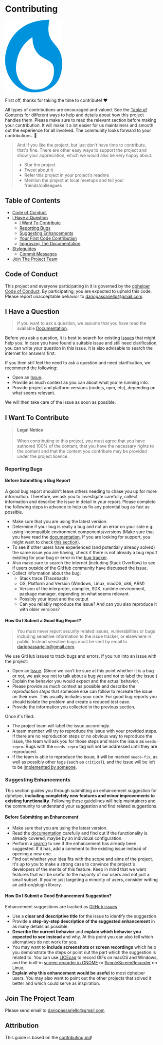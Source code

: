 # Contributing

![dphelper](https://raw.githubusercontent.com/passariello/container/05dc9ccd34096f123f36a4102177695dcb8040bb/dphelper/assets/logos/logo.svg)

First off, thanks for taking the time to contribute! ❤️

All types of contributions are encouraged and valued. See the [Table of Contents](contributing.md#table-of-contents) for different ways to help and details about how this project handles them. Please make sure to read the relevant section before making your contribution. It will make it a lot easier for us maintainers and smooth out the experience for all involved. The community looks forward to your contributions. 🎉

> And if you like the project, but just don't have time to contribute, that's fine. There are other easy ways to support the project and show your appreciation, which we would also be very happy about:
>
> * Star the project
> * Tweet about it
> * Refer this project in your project's readme
> * Mention the project at local meetups and tell your friends/colleagues

## Table of Contents

* [Code of Conduct](contributing.md#code-of-conduct)
* [I Have a Question](contributing.md#i-have-a-question)
  * [I Want To Contribute](contributing.md#i-want-to-contribute)
  * [Reporting Bugs](contributing.md#reporting-bugs)
  * [Suggesting Enhancements](contributing.md#suggesting-enhancements)
  * [Your First Code Contribution](contributing.md#your-first-code-contribution)
  * [Improving The Documentation](contributing.md#improving-the-documentation)
* [Styleguides](contributing.md#styleguides)
  * [Commit Messages](contributing.md#commit-messages)
* [Join The Project Team](contributing.md#join-the-project-team)

## Code of Conduct

This project and everyone participating in it is governed by the [dphelper Code of Conduct](https://github.com/passariello/dphelper/blob/CODE_OF_CONDUCT.md). By participating, you are expected to uphold this code. Please report unacceptable behavior to [dariopassariello@gmail.com](mailto:dariopassariello@gmail.com).

## I Have a Question

> If you want to ask a question, we assume that you have read the available [Documentation](https://passariello.github.io/dphelper/).

Before you ask a question, it is best to search for existing [Issues](https://github.com/passariello/dphelper/issues) that might help you. In case you have found a suitable issue and still need clarification, you can write your question in this issue. It is also advisable to search the internet for answers first.

If you then still feel the need to ask a question and need clarification, we recommend the following:

* Open an [Issue](https://github.com/passariello/dphelper/issues/new).
* Provide as much context as you can about what you're running into.
* Provide project and platform versions (nodejs, npm, etc), depending on what seems relevant.

We will then take care of the issue as soon as possible.

## I Want To Contribute

> #### Legal Notice
>
> When contributing to this project, you must agree that you have authored 100% of the content, that you have the necessary rights to the content and that the content you contribute may be provided under the project licence.

### Reporting Bugs

#### Before Submitting a Bug Report

A good bug report shouldn't leave others needing to chase you up for more information. Therefore, we ask you to investigate carefully, collect information and describe the issue in detail in your report. Please complete the following steps in advance to help us fix any potential bug as fast as possible.

* Make sure that you are using the latest version.
* Determine if your bug is really a bug and not an error on your side e.g. using incompatible environment components/versions (Make sure that you have read the [documentation](https://passariello.github.io/dphelper/). If you are looking for support, you might want to check [this section](contributing.md#i-have-a-question)).
* To see if other users have experienced (and potentially already solved) the same issue you are having, check if there is not already a bug report existing for your bug or error in the [bug tracker](https://github.com/passariello/dphelper/issues?q=label%3Abug).
* Also make sure to search the internet (including Stack Overflow) to see if users outside of the GitHub community have discussed the issue.
* Collect information about the bug:
  * Stack trace (Traceback)
  * OS, Platform and Version (Windows, Linux, macOS, x86, ARM)
  * Version of the interpreter, compiler, SDK, runtime environment, package manager, depending on what seems relevant.
  * Possibly your input and the output
  * Can you reliably reproduce the issue? And can you also reproduce it with older versions?

#### How Do I Submit a Good Bug Report?

> You must never report security related issues, vulnerabilities or bugs including sensitive information to the issue tracker, or elsewhere in public. Instead sensitive bugs must be sent by email to [dariopassariello@gmail.com](mailto:dariopassariello@gmail.com).

We use GitHub issues to track bugs and errors. If you run into an issue with the project:

* Open an [Issue](https://github.com/passariello/dphelper/issues/new). (Since we can't be sure at this point whether it is a bug or not, we ask you not to talk about a bug yet and not to label the issue.)
* Explain the behavior you would expect and the actual behavior.
* Please provide as much context as possible and describe the _reproduction steps_ that someone else can follow to recreate the issue on their own. This usually includes your code. For good bug reports you should isolate the problem and create a reduced test case.
* Provide the information you collected in the previous section.

Once it's filed:

* The project team will label the issue accordingly.
* A team member will try to reproduce the issue with your provided steps. If there are no reproduction steps or no obvious way to reproduce the issue, the team will ask you for those steps and mark the issue as `needs-repro`. Bugs with the `needs-repro` tag will not be addressed until they are reproduced.
* If the team is able to reproduce the issue, it will be marked `needs-fix`, as well as possibly other tags (such as `critical`), and the issue will be left to be [implemented by someone](contributing.md#your-first-code-contribution).

### Suggesting Enhancements

This section guides you through submitting an enhancement suggestion for dphelper, **including completely new features and minor improvements to existing functionality**. Following these guidelines will help maintainers and the community to understand your suggestion and find related suggestions.

#### Before Submitting an Enhancement

* Make sure that you are using the latest version.
* Read the [documentation](https://passariello.github.io/dphelper/) carefully and find out if the functionality is already covered, maybe by an individual configuration.
* Perform a [search](https://github.com/passariello/dphelper/issues) to see if the enhancement has already been suggested. If it has, add a comment to the existing issue instead of opening a new one.
* Find out whether your idea fits with the scope and aims of the project. It's up to you to make a strong case to convince the project's developers of the merits of this feature. Keep in mind that we want features that will be useful to the majority of our users and not just a small subset. If you're just targeting a minority of users, consider writing an add-on/plugin library.

#### How Do I Submit a Good Enhancement Suggestion?

Enhancement suggestions are tracked as [GitHub issues](https://github.com/passariello/dphelper/issues).

* Use a **clear and descriptive title** for the issue to identify the suggestion.
* Provide a **step-by-step description of the suggested enhancement** in as many details as possible.
* **Describe the current behavior** and **explain which behavior you expected to see instead** and why. At this point you can also tell which alternatives do not work for you.
* You may want to **include screenshots or screen recordings** which help you demonstrate the steps or point out the part which the suggestion is related to. You can use [LICEcap](https://www.cockos.com/licecap/) to record GIFs on macOS and Windows, and the built-in [screen recorder in GNOME](https://help.gnome.org/users/gnome-help/stable/screen-shot-record.html.en) or [SimpleScreenRecorder](https://github.com/MaartenBaert/ssr) on Linux.
* **Explain why this enhancement would be useful** to most dphelper users. You may also want to point out the other projects that solved it better and which could serve as inspiration.

## Join The Project Team

Please send email to dariopassariello@gmail.com

## Attribution

This guide is based on the [contributing.md](https://contributing.md/generator)!
